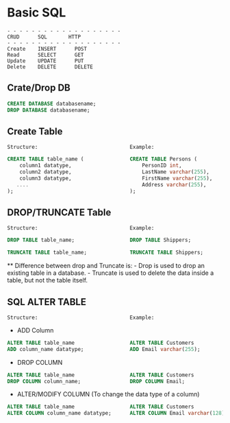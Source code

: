 # Basic SQL

```
- - - - - - - - - - - - - - - - - - - 
CRUD      SQL       HTTP
- - - - - - - - - - - - - - - - - - - 
Create    INSERT	  POST
Read	  SELECT	  GET
Update	  UPDATE	  PUT
Delete	  DELETE	  DELETE
```

## Crate/Drop DB

```sql
CREATE DATABASE databasename;
DROP DATABASE databasename;
```

## Create Table                     

```
Structure:                              Example:
```
```sql
CREATE TABLE table_name (               CREATE TABLE Persons (                  CREATE TABLE Persons (                   
    column1 datatype,                       PersonID int,                           PersonID int NOT NULL PRIMARY KEY,
    column2 datatype,                       LastName varchar(255),                  LastName varchar(255),
    column3 datatype,                       FirstName varchar(255),                 FirstName varchar(255),
   ....                                     Address varchar(255),                   Address varchar(255),
);                                      );                                      );
```


## DROP/TRUNCATE Table                     
```
Structure:                              Example:
```
```sql
DROP TABLE table_name;                  DROP TABLE Shippers;
```

```sql
TRUNCATE TABLE table_name;              TRUNCATE TABLE Shippers;
```

** Difference between drop and Truncate is: 
    - Drop is used to drop an existing table in a database.
    - Truncate is used to delete the data inside a table, but not the table itself.


## SQL ALTER TABLE

```
Structure:                              Example:
```
- ADD Column
```sql
ALTER TABLE table_name                  ALTER TABLE Customers
ADD column_name datatype;               ADD Email varchar(255);
```

- DROP COLUMN
```sql
ALTER TABLE table_name                  ALTER TABLE Customers
DROP COLUMN column_name;                DROP COLUMN Email;
```

- ALTER/MODIFY COLUMN (To change the data type of a column)
```sql
ALTER TABLE table_name                  ALTER TABLE Customers
ALTER COLUMN column_name datatype;      ALTER COLUMN Email varchar(128);;
```



